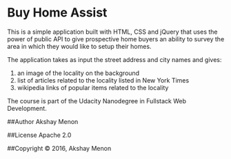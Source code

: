 # Buy Home Assist

This is a simple application built with HTML, CSS and jQuery that uses the power of public API to give prospective home buyers an ability to survey the area in which they would like to setup their homes.

The application takes as input the street address and city names and gives:
1. an image of the locality on the background
2. list of articles related to the locality listed in New York Times
3. wikipedia links of popular items related to the locality

The course is part of the Udacity Nanodegree in Fullstack Web Development.

##Author
Akshay Menon

##License
Apache 2.0

##Copyright
&copy; 2016, Akshay Menon
